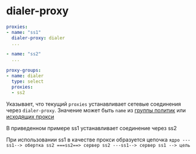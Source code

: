 # dialer-proxy

```{.yaml linenums="1"}
proxies:
- name: "ss1"
  dialer-proxy: dialer
  ...

- name: "ss2"
  ...

proxy-groups:
- name: dialer
  type: select
  proxies:
  - ss2
```

Указывает, что текущий `proxies` устанавливает сетевые соединения через `dialer-proxy`. Значение может быть `name` из [группы политик](../proxy-groups/index.md) или [исходящих прокси](../proxies/index.md)

В приведенном примере ss1 устанавливает соединение через ss2

При использовании ss1 в качестве прокси образуется цепочка `ядро ---ss1--> обертка ss2 ===ss2==> сервер ss2 ---ss1--> сервер ss1 --> цель` 